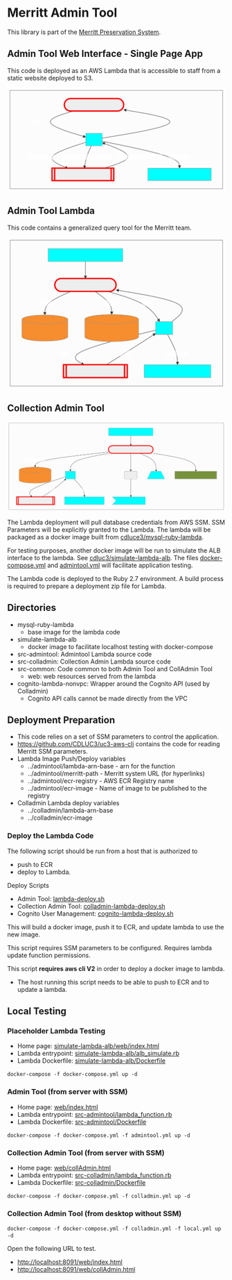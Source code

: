 # Merritt Admin Tool

This library is part of the [Merritt Preservation System](https://github.com/CDLUC3/mrt-doc).

## Admin Tool Web Interface - Single Page App
This code is deployed as an AWS Lambda that is accessible to staff from a static website deployed to S3.

[![Admin Tool Web App (SPA)](https://github.com/CDLUC3/mrt-doc/raw/main/diagrams/admin-spa.mmd.svg)](https://cdluc3.github.io/mrt-doc/diagrams/admin-spa)

## Admin Tool Lambda
This code contains a generalized query tool for the Merritt team.

[![Admin Tool Flow Chart](https://github.com/CDLUC3/mrt-doc/raw/main/diagrams/admin-lambda.mmd.svg)](https://cdluc3.github.io/mrt-doc/diagrams/admin-lambda)

## Collection Admin Tool

[![Colladmin Tool Flow Chart](https://github.com/CDLUC3/mrt-doc/raw/main/diagrams/colladmin.mmd.svg)](https://cdluc3.github.io/mrt-doc/diagrams/colladmin)

The Lambda deployment will pull database credentials from AWS SSM.  SSM Parameters will be explicitly granted to the Lambda.  The lambda will be packaged as a docker image built from [cdluce3/mysql-ruby-lambda](mysql-ruby-lambda).

For testing purposes, another docker image will be run to simulate the ALB interface to the lambda.  See [cdluc3/simulate-lambda-alb](simulate-lambda-alb).  The files [docker-compose.yml](docker-compose.yml) and [admintool.yml](admintool.yml) will facilitate application testing.

The Lambda code is deployed to the Ruby 2.7 environment.  A build process is required to prepare a deployment zip file for Lambda.

## Directories
- mysql-ruby-lambda
  - base image for the lambda code
- simulate-lambda-alb
  - docker image to facilitate localhost testing with docker-compose
- src-admintool: Admintool Lambda source code
- src-colladmin: Collection Admin Lambda source code
- src-common: Code common to both Admin Tool and CollAdmin Tool
  - web: web resources served from the lambda
- cognito-lambda-nonvpc: Wrapper around the Cognito API (used by Colladmin)
  - Cognito API calls cannot be made directly from the VPC 
## Deployment Preparation
- This code relies on a set of SSM parameters to control the application.
- https://github.com/CDLUC3/uc3-aws-cli contains the code for reading Merritt SSM parameters.
- Lambda Image Push/Deploy variables
  - ../admintool/lambda-arn-base - arn for the function
  - ../admintool/merritt-path - Merritt system URL (for hyperlinks)
  - ../admintool/ecr-registry - AWS ECR Registry name
  - ../admintool/ecr-image - Name of image to be published to the registry
- Colladmin Lambda deploy variables
  - ../colladmin/lambda-arn-base
  - ../colladmin/ecr-image
### Deploy the Lambda Code

The following script should be run from a host that is authorized to 
- push to ECR
- deploy to Lambda.

Deploy Scripts
- Admin Tool: [lambda-deploy.sh](lambda-deploy.sh)
- Collection Admin Tool: [colladmin-lambda-deploy.sh](colladmin-lambda-deploy.sh)
- Cognito User Management: [cognito-lambda-deploy.sh](colladmin-lambda-deploy.sh)

This will build a docker image, push it to ECR, and update lambda to use the new image.

This script requires SSM parameters to be configured.  Requires lambda update function permissions.

This script **requires aws cli V2** in order to deploy a docker image to lambda.  
- The host running this script needs to be able to push to ECR and to update a lambda.

## Local Testing

### Placeholder Lambda Testing
- Home page: [simulate-lambda-alb/web/index.html](simulate-lambda-alb/web/index.html)
- Lambda entrypoint: [simulate-lambda-alb/alb_simulate.rb](simulate-lambda-alb/alb_simulate.rb)
- Lambda Dockerfile: [simulate-lambda-alb/Dockerfile](simulate-lambda-alb/Dockerfile)

```
docker-compose -f docker-compose.yml up -d
```

### Admin Tool (from server with SSM)
- Home page: [web/index.html](web/index.html)
- Lambda entrypoint: [src-admintool/lambda_function.rb](src-admintool/lambda_function.rb)
- Lambda Dockerfile: [src-admintool/Dockerfile](src-admintool/Dockerfile)
```
docker-compose -f docker-compose.yml -f admintool.yml up -d
```

### Collection Admin Tool (from server with SSM)
- Home page: [web/collAdmin.html](web/collAdmin.html)
- Lambda entrypoint: [src-colladmin/lambda_function.rb](src-colladmin/lambda_function.rb)
- Lambda Dockerfile: [src-colladmin/Dockerfile](src-colladmin/Dockerfile)
```
docker-compose -f docker-compose.yml -f colladmin.yml up -d
```

### Collection Admin Tool (from desktop without SSM)
```
docker-compose -f docker-compose.yml -f colladmin.yml -f local.yml up -d
```

Open the following URL to test.

- [http://localhost:8091/web/index.html](http://localhost:8091/web/index.html)
- [http://localhost:8091/web/collAdmin.html](http://localhost:8091/web/collAdmin.html)
